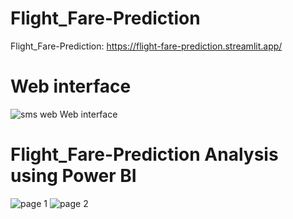# Flight_Fare-Prediction

Flight_Fare-Prediction: https://flight-fare-prediction.streamlit.app/


# Web interface
![sms web](https://github.com/Bharathkumar-ms/Flight_Fare-Prediction/assets/96257624/733dae16-6391-4d84-b1cb-8eeceac2a198)
Web interface

# Flight_Fare-Prediction Analysis using Power BI
![page 1](https://github.com/Bharathkumar-ms/Flight_Fare-Prediction/assets/96257624/824169ed-c047-4739-ab0d-304d0cc3186f)
![page 2](https://github.com/Bharathkumar-ms/Flight_Fare-Prediction/assets/96257624/c320b955-5f36-419f-b106-91e0686029fe)

